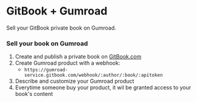 # GitBook + Gumroad

Sell your GitBook private book on Gumroad.

### Sell your book on Gumroad

1. Create and publish a private book on [GitBook.com](https://www.gitbook.com)
2. Create Gumroad product with a webhook:
    - `https://gumroad-service.gitbook.com/webhook/:author/:book/:apitoken`
3. Describe and customize your Gumroad product
4. Everytime someone buy your product, it wil be granted access to your book's content


